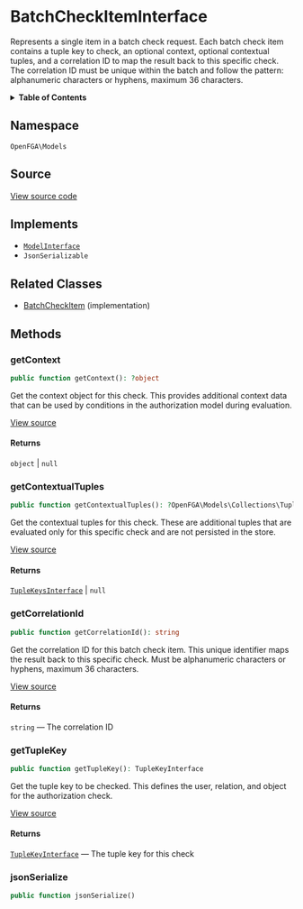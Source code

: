 # BatchCheckItemInterface

Represents a single item in a batch check request. Each batch check item contains a tuple key to check, an optional context, optional contextual tuples, and a correlation ID to map the result back to this specific check. The correlation ID must be unique within the batch and follow the pattern: alphanumeric characters or hyphens, maximum 36 characters.

<details>
<summary><strong>Table of Contents</strong></summary>

- [Namespace](#namespace)
- [Source](#source)
- [Implements](#implements)
- [Related Classes](#related-classes)
- [Methods](#methods)

- [`getContext()`](#getcontext)
  - [`getContextualTuples()`](#getcontextualtuples)
  - [`getCorrelationId()`](#getcorrelationid)
  - [`getTupleKey()`](#gettuplekey)
  - [`jsonSerialize()`](#jsonserialize)

</details>

## Namespace

`OpenFGA\Models`

## Source

[View source code](https://github.com/evansims/openfga-php/blob/main/src/Models/BatchCheckItemInterface.php)

## Implements

- [`ModelInterface`](ModelInterface.md)
- `JsonSerializable`

## Related Classes

- [BatchCheckItem](Models/BatchCheckItem.md) (implementation)

## Methods

### getContext

```php
public function getContext(): ?object

```

Get the context object for this check. This provides additional context data that can be used by conditions in the authorization model during evaluation.

[View source](https://github.com/evansims/openfga-php/blob/main/src/Models/BatchCheckItemInterface.php#L31)

#### Returns

`object` &#124; `null`

### getContextualTuples

```php
public function getContextualTuples(): ?OpenFGA\Models\Collections\TupleKeysInterface

```

Get the contextual tuples for this check. These are additional tuples that are evaluated only for this specific check and are not persisted in the store.

[View source](https://github.com/evansims/openfga-php/blob/main/src/Models/BatchCheckItemInterface.php#L41)

#### Returns

[`TupleKeysInterface`](Models/Collections/TupleKeysInterface.md) &#124; `null`

### getCorrelationId

```php
public function getCorrelationId(): string

```

Get the correlation ID for this batch check item. This unique identifier maps the result back to this specific check. Must be alphanumeric characters or hyphens, maximum 36 characters.

[View source](https://github.com/evansims/openfga-php/blob/main/src/Models/BatchCheckItemInterface.php#L51)

#### Returns

`string` — The correlation ID

### getTupleKey

```php
public function getTupleKey(): TupleKeyInterface

```

Get the tuple key to be checked. This defines the user, relation, and object for the authorization check.

[View source](https://github.com/evansims/openfga-php/blob/main/src/Models/BatchCheckItemInterface.php#L60)

#### Returns

[`TupleKeyInterface`](TupleKeyInterface.md) — The tuple key for this check

### jsonSerialize

```php
public function jsonSerialize()

```


